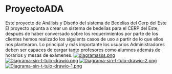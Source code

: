 # ProyectoADA
Este proyecto de Análisis y Diseño del sistema de Bedelías del Cerp del Este
El proyecto apunta a crear un sistema de bedelías para el CERP del Este, después de haber conversado sobre los requerimientos por parte de los clientes
hemos realizado los siguients casos de uso a partir de lo que ellos nos plantearon.
Lo principal y más importante los usuarios Administradores deben ser capaces de cargar tanto profesores como alumnos además de horarios y mesas de exámenes.
[![diagramasss.png](https://i.postimg.cc/1z63cD8B/diagramasss.png)](https://postimg.cc/2qkYCbFL)
[![Diagrama-sin-t-tulo-drawio.png](https://i.postimg.cc/L8Gs1x8h/Diagrama-sin-t-tulo-drawio.png)](https://postimg.cc/ZWFZkF3h)
[![Diagrama-sin-t-tulo-drawio-2.png](https://i.postimg.cc/Y9HqXjgH/Diagrama-sin-t-tulo-drawio-2.png)](https://postimg.cc/HJ6gnYBZ)
[![Diagrama-sin-t-tulo-drawio-1.png](https://i.postimg.cc/rwDmsBcv/Diagrama-sin-t-tulo-drawio-1.png)](https://postimg.cc/PCkhFFC4)
